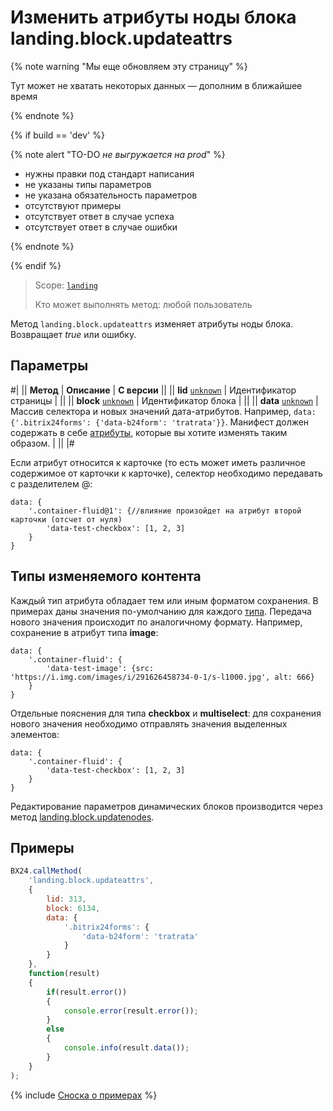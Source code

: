 # Изменить атрибуты ноды блока landing.block.updateattrs

{% note warning "Мы еще обновляем эту страницу" %}

Тут может не хватать некоторых данных — дополним в ближайшее время

{% endnote %}

{% if build == 'dev' %}

{% note alert "TO-DO _не выгружается на prod_" %}

- нужны правки под стандарт написания
- не указаны типы параметров
- не указана обязательность параметров
- отсутствуют примеры
- отсутствует ответ в случае успеха
- отсутствует ответ в случае ошибки

{% endnote %}

{% endif %}

> Scope: [`landing`](../../../scopes/permissions.md)
>
> Кто может выполнять метод: любой пользователь

Метод `landing.block.updateattrs` изменяет атрибуты ноды блока. Возвращает _true_ или ошибку.

## Параметры

#|
|| **Метод** | **Описание** | **С версии** ||
|| **lid**
[`unknown`](../../../data-types.md) | Идентификатор страницы | ||
|| **block**
[`unknown`](../../../data-types.md) | Идентификатор блока | ||
|| **data**
[`unknown`](../../../data-types.md) | Массив селектора и новых значений дата-атрибутов.
Например, `data: {'.bitrix24forms': {'data-b24form': 'tratrata'}}`.
Манифест должен содержать в себе [атрибуты](../manifest.md#ключ-attrs), которые вы хотите изменять таким образом. | ||
|#

Если атрибут относится к карточке (то есть может иметь различное содержимое от карточки к карточке), селектор необходимо передавать с разделителем @:

```http
data: {
    '.container-fluid@1': {//влияние произойдет на атрибут второй карточки (отсчет от нуля)
        'data-test-checkbox': [1, 2, 3]
    }
}
```

## Типы изменяемого контента

Каждый тип атрибута обладает тем или иным форматом сохранения. В примерах даны значения по-умолчанию для каждого [типа](../attributes.md#типы-атрибутов). Передача нового значения происходит по аналогичному формату. Например, сохранение в атрибут типа **image**:

```http
data: {
    '.container-fluid': {
        'data-test-image': {src: 'https://i.img.com/images/i/291626458734-0-1/s-l1000.jpg', alt: 666}
    }
}
```

Отдельные пояснения для типа **checkbox** и **multiselect**: для сохранения нового значения необходимо отправлять значения выделенных элементов:

```http
data: {
    '.container-fluid': {
        'data-test-checkbox': [1, 2, 3]
    }
}
```

Редактирование параметров динамических блоков производится через метод [landing.block.updatenodes](./landing-block-update-nodes.md).

## Примеры

```js
BX24.callMethod(
    'landing.block.updateattrs',
    {
        lid: 313,
        block: 6134,
        data: {
            '.bitrix24forms': {
                'data-b24form': 'tratrata'
            }
        }
    },
    function(result)
    {
        if(result.error())
        {
            console.error(result.error());
        }
        else
        {
            console.info(result.data());
        }
    }
);
```

{% include [Сноска о примерах](../../../../_includes/examples.md) %}

